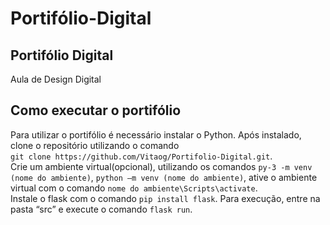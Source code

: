 # Portifólio-Digital
## Portifólio Digital <br>
Aula de Design Digital <br>

## Como executar o portifólio

Para utilizar o portifólio é necessário instalar o Python. Após instalado, clone o repositório utilizando o comando <br> `git clone https://github.com/Vitaog/Portifolio-Digital.git`. <br> Crie um ambiente virtual(opcional), utilizando os comandos `py-3 -m venv (nome do ambiente)`, `python –m venv (nome do ambiente)`, ative o ambiente virtual com o comando `nome do ambiente\Scripts\activate`.<br> Instale o flask com o comando `pip install flask`. Para execução, entre na pasta “src” e execute o comando `flask run`.
